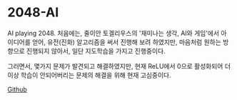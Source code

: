 # 2048-AI
AI playing 2048.
처음에는, 줄이안 토겔리우스의 '재미나는 생각, AI와 게임'에서 아이디어를 얻어,
유전(진화) 알고리즘을 써서 진행해 보려 하였지만,
마음처럼 원하는 방향으로 진행되지 않아서,
일단 지도학습을 가지고 진행중이다.

그러면서, 몇가지 문제가 발견되고 해결하였지만,
현재 ReLU에서 0으로 활성화되어 더이상 학습이 안되어버리는 문제의 해결을 위해
현재 고심중이다.

<a href="https://github.com/truemaxdh/2048-AI">Github</a>
